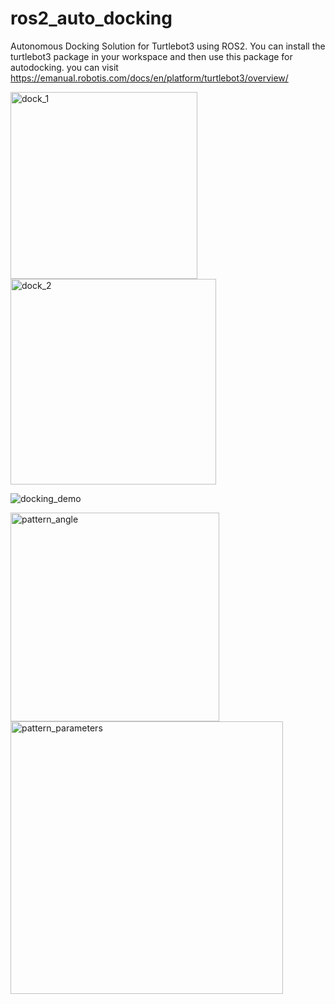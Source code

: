 # ros2_auto_docking
Autonomous Docking Solution for Turtlebot3 using ROS2.
You can install the turtlebot3 package in your workspace and then use this package for autodocking.
you can visit https://emanual.robotis.com/docs/en/platform/turtlebot3/overview/


<img width="299" alt="dock_1" src="https://github.com/user-attachments/assets/35914f30-f350-4dc2-9146-f338bb33c0b9" />



<img width="329" alt="dock_2" src="https://github.com/user-attachments/assets/60bfafe9-b003-4ccd-9a77-54fecc22e1ef" /> 



![docking_demo](https://github.com/user-attachments/assets/f363cab5-02f5-4d05-81e6-79cb1c030fa4)



<img width="334" alt="pattern_angle" src="https://github.com/user-attachments/assets/60d817d2-c6bf-4c92-9f29-fd1123c35b1a" />



<img width="436" alt="pattern_parameters" src="https://github.com/user-attachments/assets/f1fcb102-747b-431f-b36c-d1bdc48be2ba" />
